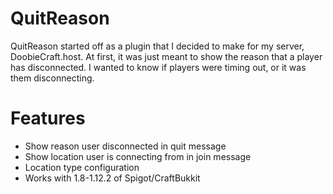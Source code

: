 # QuitReason
QuitReason started off as a plugin that I decided to make for my server, DoobieCraft.host. At first, it was just meant to show the reason that a player has disconnected. I wanted to know if players were timing out, or it was them disconnecting. 

Features
====
* Show reason user disconnected in quit message
* Show location user is connecting from in join message
* Location type configuration
* Works with 1.8-1.12.2 of Spigot/CraftBukkit
